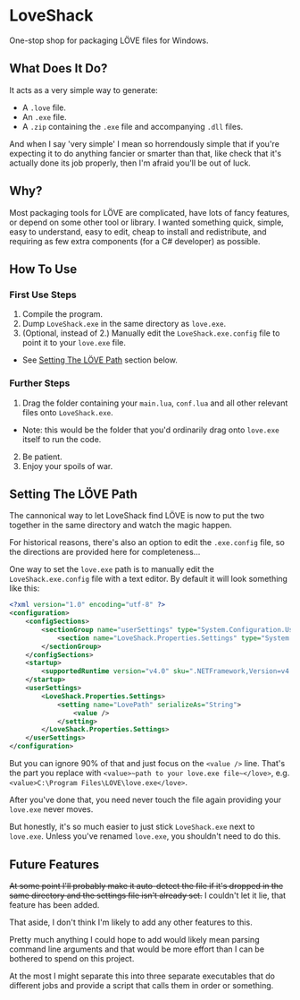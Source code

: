 # LoveShack

One-stop shop for packaging LÖVE files for Windows.

## What Does It Do?

It acts as a very simple way to generate:
* A `.love` file.
* An `.exe` file.
* A `.zip` containing the `.exe` file and accompanying `.dll` files.

And when I say 'very simple' I mean so horrendously simple that if you're expecting it to do anything fancier or smarter than that, like check that it's actually done its job properly, then I'm afraid you'll be out of luck.

## Why?

Most packaging tools for LÖVE are complicated, have lots of fancy features, or depend on some other tool or library.
I wanted something quick, simple, easy to understand, easy to edit, cheap to install and redistribute, and requiring as few extra components (for a C# developer) as possible.  

## How To Use

### First Use Steps

1. Compile the program.
2. Dump `LoveShack.exe` in the same directory as `love.exe`.
3. (Optional, instead of 2.) Manually edit the `LoveShack.exe.config` file to point it to your `love.exe` file.
  * See [Setting The LÖVE Path](#Setting_The_LÖVE_Path) section below.

### Further Steps

1. Drag the folder containing your `main.lua`, `conf.lua` and all other relevant files onto `LoveShack.exe`.
  * Note: this would be the folder that you'd ordinarily drag onto `love.exe` itself to run the code.
2. Be patient.
3. Enjoy your spoils of war.

## Setting The LÖVE Path

The cannonical way to let LoveShack find LÖVE is now to put the two together in the same directory and watch the magic happen.

For historical reasons, there's also an option to edit the `.exe.config` file, so the directions are provided here for completeness...

One way to set the `love.exe` path is to manually edit the `LoveShack.exe.config` file with a text editor. By default it will look something like this:
```xml
<?xml version="1.0" encoding="utf-8" ?>
<configuration>
    <configSections>
        <sectionGroup name="userSettings" type="System.Configuration.UserSettingsGroup, System, Version=4.0.0.0, Culture=neutral, PublicKeyToken=b77a5c561934e089" >
            <section name="LoveShack.Properties.Settings" type="System.Configuration.ClientSettingsSection, System, Version=4.0.0.0, Culture=neutral, PublicKeyToken=b77a5c561934e089" allowExeDefinition="MachineToLocalUser" requirePermission="false" />
        </sectionGroup>
    </configSections>
    <startup> 
        <supportedRuntime version="v4.0" sku=".NETFramework,Version=v4.6.1" />
    </startup>
    <userSettings>
        <LoveShack.Properties.Settings>
            <setting name="LovePath" serializeAs="String">
                <value />
            </setting>
        </LoveShack.Properties.Settings>
    </userSettings>
</configuration>
```
But you can ignore 90% of that and just focus on the `<value />` line.
That's the part you replace with `<value>~path to your love.exe file~</love>`, e.g. `<value>C:\Program Files\LOVE\love.exe</love>`.

After you've done that, you need never touch the file again providing your `love.exe` never moves.

But honestly, it's so much easier to just stick `LoveShack.exe` next to `love.exe`.
Unless you've renamed `love.exe`, you shouldn't need to do this.

## Future Features

<s>At some point I'll probably make it auto-detect the file if it's dropped in the same directory and the settings file isn't already set.</s> I couldn't let it lie, that feature has been added.

That aside, I don't think I'm likely to add any other features to this.

Pretty much anything I could hope to add would likely mean parsing command line arguments and that would be more effort than I can be bothered to spend on this project.

At the most I might separate this into three separate executables that do different jobs and provide a script that calls them in order or something.
